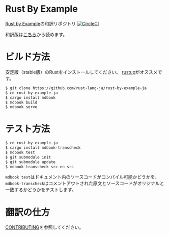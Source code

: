 # Rust By Example

[Rust by Example](https://github.com/rust-lang/rust-by-example)の和訳リポジトリ [![CircleCI](https://circleci.com/gh/rust-lang-ja/rust-by-example-ja.svg?style=svg)](https://circleci.com/gh/rust-lang-ja/rust-by-example-ja)

和訳版は[こちら](https://doc.rust-jp.rs/rust-by-example-ja/)から読めます。

# ビルド方法

安定版（stable版）のRustをインストールしてください。
[rustup](https://www.rustup.rs/)がオススメです。

```bash
$ git clone https://github.com/rust-lang-ja/rust-by-example-ja
$ cd rust-by-example-ja
$ cargo install mdbook
$ mdbook build
$ mdbook serve
```

# テスト方法

```bash
$ cd rust-by-example-ja
$ cargo install mdbook-transcheck
$ mdbook test
$ git submodule init
$ git submodule update
$ mdbook-transcheck src-en src
```

`mdbook test`はドキュメント内のソースコードがコンパイル可能かどうかを、
`mdbook-transcheck`はコメントアウトされた原文とソースコードがオリジナルと一致するかどうかをテストします。

# 翻訳の仕方

[CONTRIBUTING](./CONTRIBUTING.md)を参照してください。
